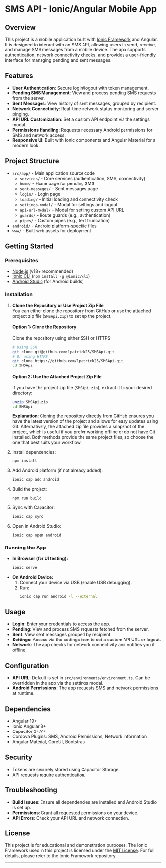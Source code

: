 # SMS API - Ionic/Angular Mobile App

## Overview
This project is a mobile application built with [Ionic Framework](https://ionicframework.com/) and Angular. It is designed to interact with an SMS API, allowing users to send, receive, and manage SMS messages from a mobile device. The app supports authentication, network connectivity checks, and provides a user-friendly interface for managing pending and sent messages.

## Features
- **User Authentication**: Secure login/logout with token management.
- **Pending SMS Management**: View and process pending SMS requests from the server.
- **Sent Messages**: View history of sent messages, grouped by recipient.
- **Network Connectivity**: Real-time network status monitoring and server pinging.
- **API URL Customization**: Set a custom API endpoint via the settings modal.
- **Permissions Handling**: Requests necessary Android permissions for SMS and network access.
- **Responsive UI**: Built with Ionic components and Angular Material for a modern look.

## Project Structure
- `src/app/` - Main application source code
  - `services/` - Core services (authentication, SMS, connectivity)
  - `home/` - Home page for pending SMS
  - `sent-messages/` - Sent messages page
  - `login/` - Login page
  - `loading/` - Initial loading and connectivity check
  - `settings-modal/` - Modal for settings and logout
  - `api-url-modal/` - Modal for setting custom API URL
  - `guards/` - Route guards (e.g., authentication)
  - `pipes/` - Custom pipes (e.g., text truncation)
- `android/` - Android platform-specific files
- `www/` - Built web assets for deployment

## Getting Started
### Prerequisites
- [Node.js](https://nodejs.org/) (v18+ recommended)
- [Ionic CLI](https://ionicframework.com/docs/cli) (`npm install -g @ionic/cli`)
- [Android Studio](https://developer.android.com/studio) (for Android builds)

### Installation
1. **Clone the Repository or Use Project Zip File**  
   You can either clone the repository from GitHub or use the attached project zip file (`SMSApi.zip`) to set up the project.

   #### Option 1: Clone the Repository
   Clone the repository using either SSH or HTTPS:
   ```sh
   # Using SSH
   git clone git@github.com:lpatrick25/SMSApi.git
   # Or using HTTPS
   git clone https://github.com/lpatrick25/SMSApi.git
   cd SMSApi
   ```

   #### Option 2: Use the Attached Project Zip File
   If you have the project zip file (`SMSApi.zip`), extract it to your desired directory:
   ```sh
   unzip SMSApi.zip
   cd SMSApi
   ```

   **Explanation**: Cloning the repository directly from GitHub ensures you have the latest version of the project and allows for easy updates using Git. Alternatively, the attached zip file provides a snapshot of the project, which is useful if you prefer working offline or do not have Git installed. Both methods provide the same project files, so choose the one that best suits your workflow.

2. Install dependencies:
   ```sh
   npm install
   ```
3. Add Android platform (if not already added):
   ```sh
   ionic cap add android
   ```
4. Build the project:
   ```sh
   npm run build
   ```
5. Sync with Capacitor:
   ```sh
   ionic cap sync
   ```
6. Open in Android Studio:
   ```sh
   ionic cap open android
   ```

### Running the App
- **In Browser (for UI testing):**
  ```sh
  ionic serve
  ```
- **On Android Device:**
  1. Connect your device via USB (enable USB debugging).
  2. Run:
     ```sh
     ionic cap run android -l --external
     ```

## Usage
- **Login**: Enter your credentials to access the app.
- **Pending**: View and process SMS requests fetched from the server.
- **Sent**: View sent messages grouped by recipient.
- **Settings**: Access via the settings icon to set a custom API URL or logout.
- **Network**: The app checks for network connectivity and notifies you if offline.

## Configuration
- **API URL**: Default is set in `src/environments/environment.ts`. Can be overridden in the app via the settings modal.
- **Android Permissions**: The app requests SMS and network permissions at runtime.

## Dependencies
- Angular 19+
- Ionic Angular 8+
- Capacitor 3+/7+
- Cordova Plugins: SMS, Android Permissions, Network Information
- Angular Material, CoreUI, Bootstrap

## Security
- Tokens are securely stored using Capacitor Storage.
- API requests require authentication.

## Troubleshooting
- **Build Issues**: Ensure all dependencies are installed and Android Studio is set up.
- **Permissions**: Grant all requested permissions on your device.
- **API Errors**: Check your API URL and network connection.

## License
This project is for educational and demonstration purposes. The Ionic Framework used in this project is licensed under the [MIT License](https://github.com/ionic-team/ionic-framework/blob/main/LICENSE). For full details, please refer to the Ionic Framework repository.

---
